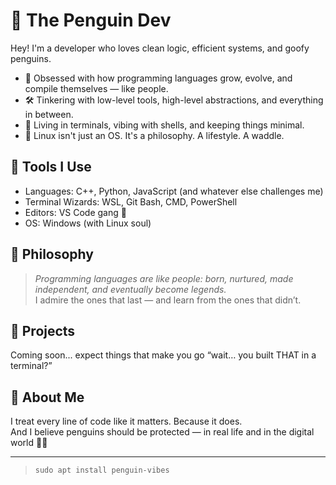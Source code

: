 # 🐧 The Penguin Dev

Hey! I'm a developer who loves clean logic, efficient systems, and goofy penguins.

- 🧠 Obsessed with how programming languages grow, evolve, and compile themselves — like people.
- 🛠️ Tinkering with low-level tools, high-level abstractions, and everything in between.
- 🐚 Living in terminals, vibing with shells, and keeping things minimal.
- 🐧 Linux isn't just an OS. It's a philosophy. A lifestyle. A waddle.

## 🧰 Tools I Use
- Languages: C++, Python, JavaScript (and whatever else challenges me)
- Terminal Wizards: WSL, Git Bash, CMD, PowerShell
- Editors: VS Code gang 🧃
- OS: Windows (with Linux soul)

## 🧠 Philosophy
> _Programming languages are like people: born, nurtured, made independent, and eventually become legends._  
> I admire the ones that last — and learn from the ones that didn’t.

## 🔧 Projects
Coming soon... expect things that make you go “wait… you built THAT in a terminal?”

## 💬 About Me
I treat every line of code like it matters. Because it does.  
And I believe penguins should be protected — in real life and in the digital world 🐧💙

---

> `sudo apt install penguin-vibes`


